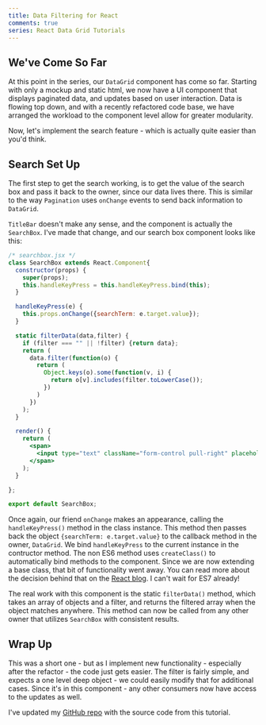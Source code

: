 ```yaml
---
title: Data Filtering for React
comments: true
series: React Data Grid Tutorials
---
```


## We've Come So Far
At this point in the series, our `DataGrid` component has come so far. Starting with only a mockup and static html, we now have a UI component that displays paginated data, and updates based on user interaction. Data is flowing top down, and with a recently refactored code base, we have arranged the workload to the component level allow for greater modularity.

Now, let's implement the search feature - which is actually quite easier than you'd think.

## Search Set Up
The first step to get the search working, is to get the value of the search box and pass it back to the owner, since our data lives there. This is similar to the way `Pagination` uses `onChange` events to send back information to `DataGrid`.

`TitleBar` doesn't make any sense, and the component is actually the `SearchBox`. I've made that change, and our search box component looks like this:

```jsx
/* searchbox.jsx */
class SearchBox extends React.Component{
  constructor(props) {
    super(props);
    this.handleKeyPress = this.handleKeyPress.bind(this);
  }

  handleKeyPress(e) {
    this.props.onChange({searchTerm: e.target.value});
  }

  static filterData(data,filter) {
    if (filter === "" || !filter) {return data};
    return (
      data.filter(function(o) {
        return (
          Object.keys(o).some(function(v, i) {
            return o[v].includes(filter.toLowerCase());
          })
        )
      })
    );
  }

  render() {
    return (
      <span>
        <input type="text" className="form-control pull-right" placeholder="Search" onChange={this.handleKeyPress} value={this.props.searchTerm} />
      </span>
    );
  }

};

export default SearchBox;
```

Once again, our friend `onChange` makes an appearance, calling the `handleKeyPress()` method in the class instance. This method then passes back the object `{searchTerm: e.target.value}` to the callback method in the owner, `DataGrid`.  We bind `handleKeyPress` to the current instance in the contructor method. The non ES6 method uses `createClass()` to automatically bind methods to the component.  Since we are now extending a base class, that bit of functionality went away.  You can read more about the decision behind that on the [React blog](https://facebook.github.io/react/blog/2015/01/27/react-v0.13.0-beta-1.html#autobinding). I can't wait for ES7 already!

The real work with this component is the static `filterData()` method, which takes an array of objects and a filter, and returns the filtered array when the object matches anywhere. This method can now be called from any other owner that utilizes `SearchBox` with consistent results.

## Wrap Up
This was a short one - but as I implement new functionality - especially after the refactor - the code just gets easier. The filter is fairly simple, and expects a one level deep object - we could easily modify that for additional cases.  Since it's in this component - any other consumers now have access to the updates as well.

I've updated my [GitHub repo](https://github.com/kellyjandrews/react-tutorial/tree/pagination) with the source code from this tutorial.
